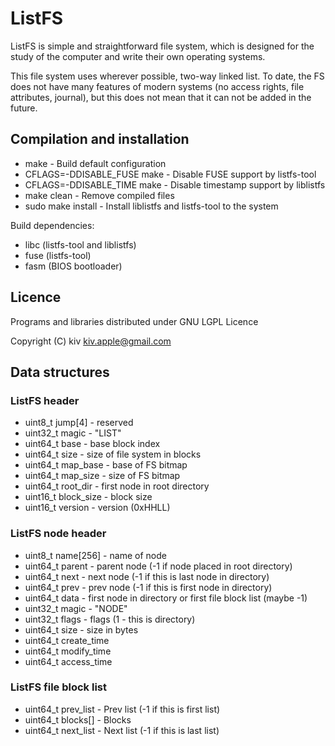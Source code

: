 ListFS
======
ListFS is simple and straightforward file system, which is designed for the study of the computer and write their own operating systems.

This file system uses wherever possible, two-way linked list.
To date, the FS does not have many features of modern systems (no access rights, file attributes, journal),
but this does not mean that it can not be added in the future.

Compilation and installation
------
* make - Build default configuration
* CFLAGS=-DDISABLE_FUSE make - Disable FUSE support by listfs-tool
* CFLAGS=-DDISABLE_TIME make - Disable timestamp support by liblistfs
* make clean - Remove compiled files
* sudo make install - Install liblistfs and listfs-tool to the system

Build dependencies:
* libc (listfs-tool and liblistfs)
* fuse (listfs-tool)
* fasm (BIOS bootloader)

Licence
------
Programs and libraries distributed under GNU LGPL Licence

Copyright (C) kiv <kiv.apple@gmail.com>

Data structures
------

### ListFS header

* uint8_t jump[4] - reserved
* uint32_t magic - "LIST"
* uint64_t base - base block index
* uint64_t size - size of file system in blocks
* uint64_t map_base - base of FS bitmap
* uint64_t map_size - size of FS bitmap
* uint64_t root_dir - first node in root directory
* uint16_t block_size - block size
* uint16_t version - version (0xHHLL)


### ListFS node header

* uint8_t name[256] - name of node
* uint64_t parent - parent node (-1 if node placed in root directory)
* uint64_t next - next node (-1 if this is last node in directory)
* uint64_t prev - prev node (-1 if this is first node in directory)
* uint64_t data - first node in directory or first file block list (maybe -1)
* uint32_t magic - "NODE"
* uint32_t flags - flags (1 - this is directory)
* uint64_t size - size in bytes
* uint64_t create_time
* uint64_t modify_time
* uint64_t access_time


### ListFS file block list

* uint64_t prev_list - Prev list (-1 if this is first list)
* uint64_t blocks[] - Blocks
* uint64_t next_list - Next list (-1 if this is last list)
